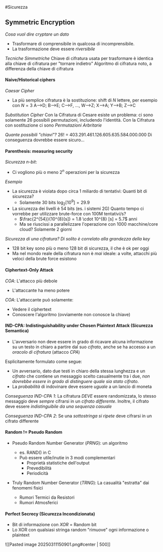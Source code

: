 #Sicurezza 

## Symmetric Encryption

*Cosa vuol dire cryptare un dato*
- Trasformare di comprensibile in qualcosa di incomprensibile.
- La trasformazione deve essere *riversibile*

*Tecniche Simmetriche*
Chiave di cifratura usata per trasformare è identica alla chiave di cifratura per "tornare indietro"
Algoritmo di cifratura noto, a differenza della chiave di cifratura


#### Naive/Historical ciphers
*Caesar Cipher*
- La più semplice cifratura è la sostituzione: shift di $N$ lettere, per esempio con $N=3$ A-->D; B-->E; C-->F, ..., W-->Z; X-->A; Y-->B; Z-->C

*Substitution Cipher*
Con la Cifratura di Cesare esiste un problema: ci sono solamente 26 possibili permutazioni, includendo l'identità.
Con la Cifratura con sostituzione ci sono *Permutazioni Arbritarie* 

*Quante possibili "chiavi"?*
$26!$ = 403.291.461.126.605.635.584.000.000
Di conseguenza dovrebbe essere sicuro...


#### Parenthesis: measuring security
*Sicurezza n-bit*:
- Ci vogliono più o meno $2^n$ operazioni per la sicurezza

*Esempio*
- La sicurezza è violata dopo circa 1 miliardo di tentativi: Quanti bit di sicurezza?
	- Solamente 30 bits $\log_{2} [10^9] = 29.9$ 
- La sicurezza dei livelli è 54 bits (es. i sistemi 2G) Quanto tempo ci vorrebbe per utilizzare brute-force con 100M tentativi/s?
	- $\frac{2^{54}}{10^{8}[s]} = 1.8 \cdot 10^{8} [s] = 5.7$ anni
	- Ma se riuscissi a parallelizzare l'operazione con 1000 macchine/core cloud? Solamente 2 giorni

*Sicurezza di una cifratura? Di solito è correlato alla grandezza della key*
- 128 bit key sono più o meno 128 bit di sicurezza, il che è ok per oggi
- Ma nel mondo reale della cifratura non è *mai* ideale: a volte, attacchi più veloci della brute force esistono


#### Ciphertext-Only Attack
*COA*: L'attacco più debole 
- L'attaccante ha meno potere

*COA*: L'attaccante può solamente:
- Vedere il ciphertext
- Conoscere l'algoritmo (ovviamente non conosce la chiave)


#### IND-CPA: Indistinguishability under Chosen Plaintext Attack (Sicurezza Semantica)
- L'avversario non deve essere in grado di ricavare alcuna informazione su un testo in chiaro a partire dal suo *cifrato*, anche se ha accesso a un *oracolo di cifratura* (attacco *CPA*)

Esplicitamente formulato come segue:
- Un avversario, dato due testi in chiaro della stessa lunghezza e un *cifrato* che contiene un messaggio scelto casualmente tra i due, *non dovrebbe essere in grado di distinguere quale sia stato cifrato*.
- La *probabilità* di indovinare deve essere *uguale* a un lancio di moneta

*Conseguenza IND-CPA 1*: La cifratura *DEVE* essere randomizzata, lo stesso messaggio deve *sempre* cifrarsi in un *cifrato differente*. Inoltre, il cifrato deve essere *indistinguibile da una sequenza casuale* 

*Conseguenza IND-CPA 2*: Se una *sottostringa si ripete* deve cifrarsi in un cifrato differente


#### Random != Pseudo Random
- Pseudo Random Number Generator (*PRNG*): un algoritmo
	- es. RAND() in C
	- Può essere utile/inutie in 3 modi complementari
		- Proprietà statistiche dell'output
		- Prevedibilità
		- Periodicità

- Truly Random Number Generator (*TRNG*): La casualità "estratta" dai fenomemi fisici
	- Rumori Termici da Resistori
	- Rumori Atmosferici


#### Perfect Secrecy (Sicurezza Incondizionata)
- Bit di informazione con *XOR* = Random bit
- Lo XOR con qualsiasi stringa random "rimuove" ogni informazione o plaintext

![[Pasted image 20250311150901.png#center | 500]]


